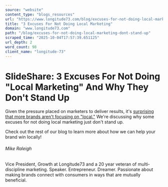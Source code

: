 ```yaml
---
source: "website"
content_type: "blogs_resources"
url: "https://www.longitude73.com/blog/excuses-for-not-doing-local-marketing-dont-stand-up"
title: "3 Excuses For Not Doing Local Marketing"
domain: "www.longitude73.com"
path: "/blog/excuses-for-not-doing-local-marketing-dont-stand-up"
scraped_time: "2025-10-04T17:57:39.651125"
url_depth: 2
word_count: 98
client_name: "longitude-73"
---
```


# SlideShare: 3 Excuses For Not Doing "Local Marketing" And Why They Don't Stand Up

Given the pressure placed on marketers to deliver results, it's [surprising that more brands aren't focusing on "local."](https://www.longitude73.com/blog/the-local-brew-43-local-is-imperative-now-more-than-ever) We're discussing why some excuses for not doing local marketing just don't stand up.

Check out the rest of our blog to learn more about how we can help your brand win locally!

###### Mike Raleigh

Vice President, Growth at Longitude73 and a 20 year veteran of multi-discipline marketing. Speaker. Entrepreneur. Dreamer. Passionate about making brands connect with consumers in ways that are mutually beneficial.